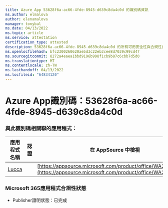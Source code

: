 ```yaml
---
title: Azure App 53628f6a-ac66-4fde-8945-d639c8da4c0d 的識別碼資訊
ms.author: elmalova
author: elenamalova
manager: tonybal
ms.date: 04/13/2022
ms.topic: article
ms.service: attestation
certification_type: attested
description: 53628f6a-ac66-4fde-8945-d639c8da4c0d 的所有可用安全性與合規性資訊。
ms.openlocfilehash: bfc2300260620ae5d3c22eb3cee8d7039c99cd47
ms.sourcegitcommit: 8272a4eaea1bbd9196b998f1cb9b87c6cbb7d5d0
ms.translationtype: MT
ms.contentlocale: zh-TW
ms.lasthandoff: 04/13/2022
ms.locfileid: "64834120"
---
```

# <a name="azure-app-id-53628f6a-ac66-4fde-8945-d639c8da4c0d"></a>Azure App識別碼：53628f6a-ac66-4fde-8945-d639c8da4c0d


### <a name="apps-associated-with-this-id"></a>與此識別碼相關聯的應用程式：
| **應用程式名稱** | **認證** | **在 AppSource 中檢視** |
|--------------|---------------|-----------------------|
| [Lucca](../forward/WA200001650.md) |  | [https://appsource.microsoft.com/product/office/WA200001650](https://appsource.microsoft.com/product/office/WA200001650) |

### <a name="microsoft-365-app-compliance-status"></a>Microsoft 365應用程式合規性狀態
- Publisher證明狀態：已完成
